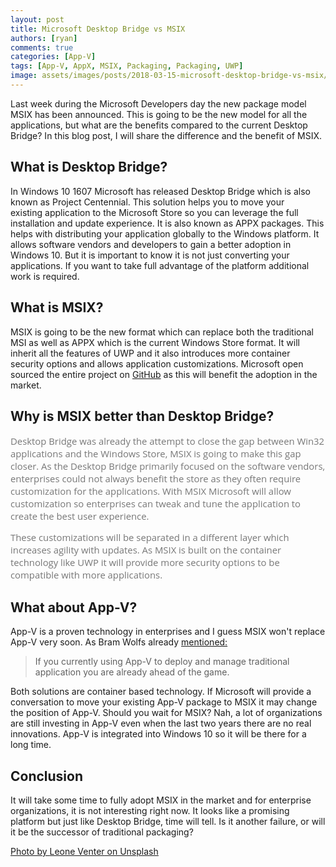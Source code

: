 ```yaml
---
layout: post
title: Microsoft Desktop Bridge vs MSIX
authors: [ryan]
comments: true
categories: [App-V]
tags: [App-V, AppX, MSIX, Packaging, Packaging, UWP]
image: assets/images/posts/2018-03-15-microsoft-desktop-bridge-vs-msix/microsoft-desktop-bridge-vs-msix-feature-image.png
---
```

Last week during the Microsoft Developers day the new package model MSIX has been announced. This is going to be the new model for all the applications, but what are the benefits compared to the current Desktop Bridge? In this blog post, I will share the difference and the benefit of MSIX.
<h2><!--more-->What is Desktop Bridge?</h2>
In Windows 10 1607 Microsoft has released Desktop Bridge which is also known as Project Centennial. This solution helps you to move your existing application to the Microsoft Store so you can leverage the full installation and update experience. It is also known as APPX packages. This helps with distributing your application globally to the Windows platform. It allows software vendors and developers to gain a better adoption in Windows 10. But it is important to know it is not just converting your applications. If you want to take full advantage of the platform additional work is required.
<h2>What is MSIX?</h2>
MSIX is going to be the new format which can replace both the traditional MSI as well as APPX which is the current Windows Store format. It will inherit all the features of UWP and it also introduces more container security options and allows application customizations. Microsoft open sourced the entire project on <a href="https://github.com/Microsoft/msix-packaging" target="_blank" rel="noopener">GitHub</a> as this will benefit the adoption in the market.
<h2>Why is MSIX better than Desktop Bridge?</h2>
<span style="display: inline !important; float: none; background-color: transparent; color: #777777; cursor: text; font-family: 'Open Sans',Helvetica,Arial,sans-serif; font-size: 14.86px; font-style: normal; font-variant: normal; font-weight: 400; letter-spacing: normal; orphans: 2; text-align: left; text-decoration: none; text-indent: 0px; text-transform: none; -webkit-text-stroke-width: 0px; white-space: normal; word-spacing: 0px;">Desktop Bridge was already the attempt to close the gap between Win32 applications and the Windows Store, MSIX is going to make this gap closer. As the Desktop Bridge primarily focused on the software vendors, enterprises could not always benefit the store as they often require customization for the applications. With MSIX Microsoft will allow customization so enterprises can tweak and tune the application to create the best user experience.</span>

<span style="display: inline !important; float: none; background-color: transparent; color: #777777; cursor: text; font-family: 'Open Sans',Helvetica,Arial,sans-serif; font-size: 14.86px; font-style: normal; font-variant: normal; font-weight: 400; letter-spacing: normal; orphans: 2; text-align: left; text-decoration: none; text-indent: 0px; text-transform: none; -webkit-text-stroke-width: 0px; white-space: normal; word-spacing: 0px;">These customizations will be separated in a different layer which increases agility with updates. As MSIX is built on the container technology like UWP it will provide more security options to be compatible with more applications.</span>
<h2>What about App-V?</h2>
App-V is a proven technology in enterprises and I guess MSIX won't replace App-V very soon. As Bram Wolfs already <a href="https://bramwolfs.com/2018/03/13/msix-the-platform-for-all-windows-applications/" target="_blank" rel="noopener">mentioned:</a>
<blockquote>If you currently using App-V to deploy and manage traditional application you are already ahead of the game.</blockquote>
Both solutions are container based technology. If Microsoft will provide a conversation to move your existing App-V package to MSIX it may change the position of App-V. Should you wait for MSIX? Nah, a lot of organizations are still investing in App-V even when the last two years there are no real innovations. App-V is integrated into Windows 10 so it will be there for a long time.
<h2>Conclusion</h2>
It will take some time to fully adopt MSIX in the market and for enterprise organizations, it is not interesting right now. It looks like a promising platform but just like Desktop Bridge, time will tell. Is it another failure, or will it be the successor of traditional packaging?

<span style="text-decoration: underline;">Photo by <a href="https://unsplash.com/photos/mTkXSSScrzw?utm_source=unsplash&amp;utm_medium=referral&amp;utm_content=creditCopyText">Leone Venter</a> on <a href="https://unsplash.com/search/photos/box?utm_source=unsplash&amp;utm_medium=referral&amp;utm_content=creditCopyText">Unsplash</a></span>